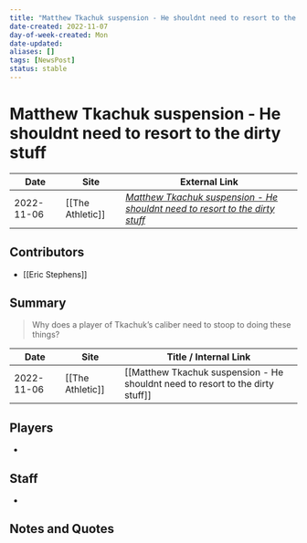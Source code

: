 ```yaml
---
title: "Matthew Tkachuk suspension - He shouldnt need to resort to the dirty stuff"
date-created: 2022-11-07
day-of-week-created: Mon
date-updated: 
aliases: []
tags: [NewsPost]
status: stable
---
```


# Matthew Tkachuk suspension - He shouldnt need to resort to the dirty stuff

| Date       | Site             | External Link                                                                                                                                                         |
| ---------- | ---------------- | --------------------------------------------------------------------------------------------------------------------------------------------------------------------- |
| 2022-11-06 | [[The Athletic]] | [*Matthew Tkachuk suspension - He shouldnt need to resort to the dirty stuff*](https://theathletic.com/3770469/2022/11/07/matthew-tkachuk-suspension-panthers-quick/) |

## Contributors
- [[Eric Stephens]]

## Summary
> Why does a player of Tkachuk’s caliber need to stoop to doing these things?

| Date | Site | Title / Internal Link | 
| ---- | ---- | --------------------- |
| 2022-11-06 | [[The Athletic]]        | [[Matthew Tkachuk suspension - He shouldnt need to resort to the dirty stuff]] |

## Players
- 

## Staff
- 

## Notes and Quotes
> 

